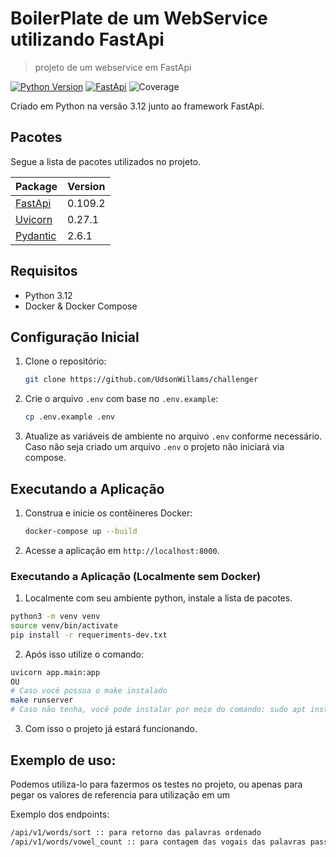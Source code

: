 # BoilerPlate de um WebService utilizando FastApi

> projeto de um webservice em FastApi

[![Python Version][python-image]][python-url]
[![FastApi][fastapi-image]][fastApi-url]
![Coverage][coverage-image]

Criado em Python na versão 3.12 junto ao framework FastApi.

## Pacotes

Segue a lista de pacotes utilizados no projeto.

| Package                  | Version |
| ------------------------ | ------- |
| [FastApi][fastApi-url]   | 0.109.2 |
| [Uvicorn][uvicorn-url]   | 0.27.1  |
| [Pydantic][pydantic-url] | 2.6.1   |

## Requisitos

- Python 3.12
- Docker & Docker Compose

## Configuração Inicial

1. Clone o repositório:

   ```sh
   git clone https://github.com/UdsonWillams/challenger
   ```

2. Crie o arquivo `.env` com base no `.env.example`:

   ```sh
   cp .env.example .env
   ```

3. Atualize as variáveis de ambiente no arquivo `.env` conforme necessário. Caso não seja criado um arquivo `.env` o projeto não iniciará via compose.

## Executando a Aplicação

1. Construa e inicie os contêineres Docker:

   ```sh
   docker-compose up --build
   ```

2. Acesse a aplicação em `http://localhost:8000`.

### Executando a Aplicação (Localmente sem Docker)

1. Localmente com seu ambiente python, instale a lista de pacotes.

```sh
python3 -m venv venv
source venv/bin/activate
pip install -r requeriments-dev.txt
```

2. Após isso utilize o comando:

```sh
uvicorn app.main:app
OU
# Caso você possua o make instalado
make runserver
# Caso não tenha, você pode instalar por meio do comando: sudo apt install make
```

3. Com isso o projeto já estará funcionando.

## Exemplo de uso:

Podemos utiliza-lo para fazermos os testes no projeto, ou apenas para pegar os valores
de referencia para utilização em um

Exemplo dos endpoints:

```sh
/api/v1/words/sort :: para retorno das palavras ordenado
/api/v1/words/vowel_count :: para contagem das vogais das palavras passadas.
```

<!-- Markdown link & img dfn's -->

[python-image]: https://img.shields.io/badge/python-3670A0?style=for-the-badge&logo=python&logoColor=ffdd54
[python-url]: https://www.python.org/
[fastApi-image]: https://img.shields.io/badge/FastAPI-005571?style=for-the-badge&logo=fastapi
[fastApi-url]: https://fastapi.tiangolo.com/
[uvicorn-url]: https://www.uvicorn.org/
[pydantic-url]: https://docs.pydantic.dev/latest/
[fastapi-image]: https://img.shields.io/badge/FastAPI-005571?style=for-the-badge&logo=fastapi
[coverage-image]: https://coverage-badge.samuelcolvin.workers.dev/tiangolo/fastapi.svg
